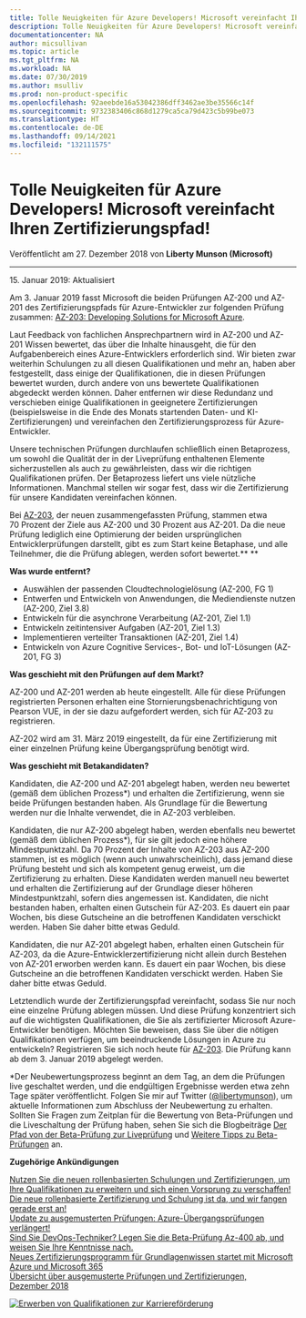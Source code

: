 ```yaml
---
title: Tolle Neuigkeiten für Azure Developers! Microsoft vereinfacht Ihren Zertifizierungspfad! | Microsoft-Dokumentation
description: Tolle Neuigkeiten für Azure Developers! Microsoft vereinfacht Ihren Zertifizierungspfad!
documentationcenter: NA
author: micsullivan
ms.topic: article
ms.tgt_pltfrm: NA
ms.workload: NA
ms.date: 07/30/2019
ms.author: msulliv
ms.prod: non-product-specific
ms.openlocfilehash: 92aeebde16a53042386dff3462ae3be35566c14f
ms.sourcegitcommit: 9732383406c868d1279ca5ca79d423c5b99be073
ms.translationtype: HT
ms.contentlocale: de-DE
ms.lasthandoff: 09/14/2021
ms.locfileid: "132111575"
---
```

# <a name="great-news-azure-developers-microsoft-is-simplifying-your-path-to-certification"></a>Tolle Neuigkeiten für Azure Developers! Microsoft vereinfacht Ihren Zertifizierungspfad!

Veröffentlicht am 27. Dezember 2018 von **Liberty Munson (Microsoft)**

___

15. Januar 2019: Aktualisiert

Am 3. Januar 2019 fasst Microsoft die beiden Prüfungen AZ-200 und AZ-201 des Zertifizierungspfads für Azure-Entwickler zur folgenden Prüfung zusammen: [AZ-203: Developing Solutions for Microsoft Azure](https://www.microsoft.com/learning/exam-AZ-203.aspx).

Laut Feedback von fachlichen Ansprechpartnern wird in AZ-200 und AZ-201 Wissen bewertet, das über die Inhalte hinausgeht, die für den Aufgabenbereich eines Azure-Entwicklers erforderlich sind. Wir bieten zwar weiterhin Schulungen zu all diesen Qualifikationen und mehr an, haben aber festgestellt, dass einige der Qualifikationen, die in diesen Prüfungen bewertet wurden, durch andere von uns bewertete Qualifikationen abgedeckt werden können. Daher entfernen wir diese Redundanz und verschieben einige Qualifikationen in geeignetere Zertifizierungen (beispielsweise in die Ende des Monats startenden Daten- und KI-Zertifizierungen) und vereinfachen den Zertifizierungsprozess für Azure-Entwickler.

Unsere technischen Prüfungen durchlaufen schließlich einen Betaprozess, um sowohl die Qualität der in der Liveprüfung enthaltenen Elemente sicherzustellen als auch zu gewährleisten, dass wir die richtigen Qualifikationen prüfen. Der Betaprozess liefert uns viele nützliche Informationen. Manchmal stellen wir sogar fest, dass wir die Zertifizierung für unsere Kandidaten vereinfachen können. 

Bei [AZ-203](https://www.microsoft.com/learning/exam-AZ-203.aspx), der neuen zusammengefassten Prüfung, stammen etwa 70 Prozent der Ziele aus AZ-200 und 30 Prozent aus AZ-201. Da die neue Prüfung lediglich eine Optimierung der beiden ursprünglichen Entwicklerprüfungen darstellt, gibt es zum Start keine Betaphase, und alle Teilnehmer, die die Prüfung ablegen, werden sofort bewertet.** **

**Was wurde entfernt?**

- Auswählen der passenden Cloudtechnologielösung (AZ-200, FG 1)
- Entwerfen und Entwickeln von Anwendungen, die Mediendienste nutzen (AZ-200, Ziel 3.8)
- Entwickeln für die asynchrone Verarbeitung (AZ-201, Ziel 1.1)
- Entwickeln zeitintensiver Aufgaben (AZ-201, Ziel 1.3)
- Implementieren verteilter Transaktionen (AZ-201, Ziel 1.4)
- Entwickeln von Azure Cognitive Services-, Bot- und IoT-Lösungen (AZ-201, FG 3)

**Was geschieht mit den Prüfungen auf dem Markt?**

AZ-200 und AZ-201 werden ab heute eingestellt. Alle für diese Prüfungen registrierten Personen erhalten eine Stornierungsbenachrichtigung von Pearson VUE, in der sie dazu aufgefordert werden, sich für AZ-203 zu registrieren.

AZ-202 wird am 31. März 2019 eingestellt, da für eine Zertifizierung mit einer einzelnen Prüfung keine Übergangsprüfung benötigt wird.

**Was geschieht mit Betakandidaten?**

Kandidaten, die AZ-200 und AZ-201 abgelegt haben, werden neu bewertet (gemäß dem üblichen Prozess*) und erhalten die Zertifizierung, wenn sie beide Prüfungen bestanden haben. Als Grundlage für die Bewertung werden nur die Inhalte verwendet, die in AZ-203 verbleiben.

Kandidaten, die nur AZ-200 abgelegt haben, werden ebenfalls neu bewertet (gemäß dem üblichen Prozess*), für sie gilt jedoch eine höhere Mindestpunktzahl. Da 70 Prozent der Inhalte von AZ-203 aus AZ-200 stammen, ist es möglich (wenn auch unwahrscheinlich), dass jemand diese Prüfung besteht und sich als kompetent genug erweist, um die Zertifizierung zu erhalten. Diese Kandidaten werden manuell neu bewertet und erhalten die Zertifizierung auf der Grundlage dieser höheren Mindestpunktzahl, sofern dies angemessen ist. Kandidaten, die nicht bestanden haben, erhalten einen Gutschein für AZ-203. Es dauert ein paar Wochen, bis diese Gutscheine an die betroffenen Kandidaten verschickt werden. Haben Sie daher bitte etwas Geduld. 

Kandidaten, die nur AZ-201 abgelegt haben, erhalten einen Gutschein für AZ-203, da die Azure-Entwicklerzertifizierung nicht allein durch Bestehen von AZ-201 erworben werden kann. Es dauert ein paar Wochen, bis diese Gutscheine an die betroffenen Kandidaten verschickt werden. Haben Sie daher bitte etwas Geduld. 

Letztendlich wurde der Zertifizierungspfad vereinfacht, sodass Sie nur noch eine einzelne Prüfung ablegen müssen. Und diese Prüfung konzentriert sich auf die wichtigsten Qualifikationen, die Sie als zertifizierter Microsoft Azure-Entwickler benötigen. Möchten Sie beweisen, dass Sie über die nötigen Qualifikationen verfügen, um beeindruckende Lösungen in Azure zu entwickeln? Registrieren Sie sich noch heute für [AZ-203](https://www.microsoft.com/learning/exam-AZ-203.aspx). Die Prüfung kann ab dem 3. Januar 2019 abgelegt werden.

*Der Neubewertungsprozess beginnt an dem Tag, an dem die Prüfungen live geschaltet werden, und die endgültigen Ergebnisse werden etwa zehn Tage später veröffentlicht. Folgen Sie mir auf Twitter ([@libertymunson](https://twitter.com/LibertyMunson)), um aktuelle Informationen zum Abschluss der Neubewertung zu erhalten. Sollten Sie Fragen zum Zeitplan für die Bewertung von Beta-Prüfungen und die Liveschaltung der Prüfung haben, sehen Sie sich die Blogbeiträge [Der Pfad von der Beta-Prüfung zur Liveprüfung](https://www.microsoft.com/en-us/learning/community-blog-post.aspx?BlogId=8&Id=374675) und [Weitere Tipps zu Beta-Prüfungen](https://www.microsoft.com/en-us/learning/community-blog-post.aspx?BlogId=8&Id=374723) an.

**Zugehörige Ankündigungen**

[Nutzen Sie die neuen rollenbasierten Schulungen und Zertifizierungen, um Ihre Qualifikationen zu erweitern und sich einen Vorsprung zu verschaffen!](https://www.microsoft.com/en-us/learning/community-blog-post.aspx?BlogId=8&Id=375161)<br/>
[Die neue rollenbasierte Zertifizierung und Schulung ist da, und wir fangen gerade erst an!](https://www.microsoft.com/en-us/learning/community-blog-post.aspx?BlogId=8&Id=375159)<br/>
[Update zu ausgemusterten Prüfungen: Azure-Übergangsprüfungen verlängert!](https://www.microsoft.com/en-us/learning/community-blog-post.aspx?BlogId=8&Id=375172) <br/> 
[Sind Sie DevOps-Techniker? Legen Sie die Beta-Prüfung Az-400 ab, und weisen Sie Ihre Kenntnisse nach.](https://www.microsoft.com/en-us/learning/community-blog-post.aspx?BlogId=8&Id=375170)  <br/> 
[Neues Zertifizierungsprogramm für Grundlagenwissen startet mit Microsoft Azure und Microsoft 365](https://www.microsoft.com/en-us/learning/community-blog-post.aspx?BlogId=8&Id=375177)<br/> 
[Übersicht über ausgemusterte Prüfungen und Zertifizierungen, Dezember 2018](https://www.microsoft.com/en-us/learning/community-blog-post.aspx?BlogId=8&Id=375189)


[![Erwerben von Qualifikationen zur Karriereförderung](images/microsoft-certified-banner.png)](https://www.microsoft.com/learning/azure-training-certification.aspx?WT.icid=mva_bnr_lexawareness_usen_asi_rightrail_oct2017)